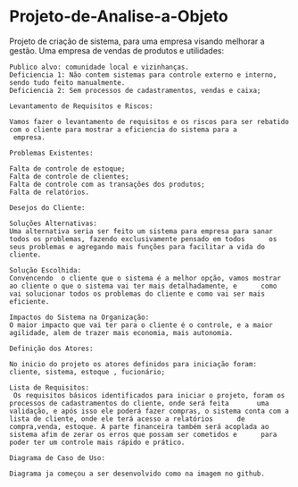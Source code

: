 # Projeto-de-Analise-a-Objeto
Projeto de criação de sistema, para uma empresa visando melhorar a gestão. 
    Uma empresa de vendas de produtos e utilidades:
	
	Publico alvo: comunidade local e vizinhanças.
	Deficiencia 1: Não contem sistemas para controle externo e interno, sendo tudo feito manualmente.
	Deficiencia 2: Sem processos de cadastramentos, vendas e caixa;

	Levantamento de Requisitos e Riscos: 
	
  	Vamos fazer o levantamento de requisitos e os riscos para ser rebatido com o cliente para mostrar a eficiencia do sistema para a
 	 empresa.

	Problemas Existentes:
	
 	Falta de controle de estoque;
	Falta de controle de clientes;
	Falta de controle com as transações dos produtos;
	Falta de relatórios.
  
	Desejos do Cliente:

	Soluções Alternativas:
	Uma alternativa seria ser feito um sistema para empresa para sanar todos os problemas, fazendo exclusivamente pensado em todos 		os seus problemas e agregando mais funções para facilitar a vida do cliente.

	Solução Escolhida: 
  	Convencendo  o cliente que o sistema é a melhor opção, vamos mostrar ao cliente o que o sistema vai ter mais detalhadamente, e 		como vai solucionar todos os problemas do cliente e como vai ser mais eficiente.

	Impactos do Sistema na Organização: 
  	O maior impacto que vai ter para o cliente é o controle, e a maior agilidade, alem de trazer mais economia, mais autonomia.

	Definição dos Atores: 
	
	No inicio do projeto os atores definidos para iniciação foram: cliente, sistema, estoque , fucionário;
	
	Lista de Requisitos:
 	 Os requisitos básicos identificados para iniciar o projeto, foram os processos de cadastramentos do cliente, onde será feita 		uma validação, e após isso ele poderá fazer compras, o sistema conta com a lista de cliente, onde ele terá acesso a relatórios 		de compra,venda, estoque. A parte financeira também será acoplada ao sistema afim de zerar os erros que possam ser cometidos e 		para poder ter um controle mais rápido e prático. 
  
	Diagrama de Caso de Uso:
	
	Diagrama ja começou a ser desenvolvido como na imagem no github.
